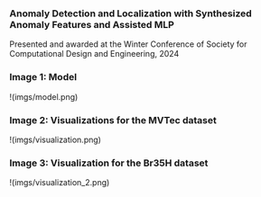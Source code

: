 ### Anomaly Detection and Localization with Synthesized Anomaly Features and Assisted MLP
Presented and awarded at the Winter Conference of Society for Computational Design and Engineering, 2024

### Image 1: Model
!(imgs/model.png)

### Image 2: Visualizations for the MVTec dataset
!(imgs/visualization.png)

### Image 3: Visualization for the Br35H dataset
!(imgs/visualization_2.png)

